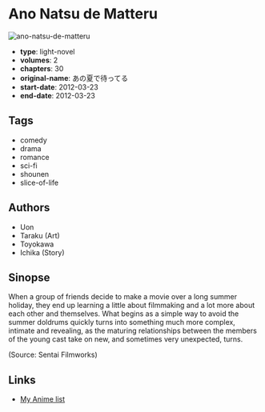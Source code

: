 # Ano Natsu de Matteru

![ano-natsu-de-matteru](https://cdn.myanimelist.net/images/manga/1/122595.jpg)

-   **type**: light-novel
-   **volumes**: 2
-   **chapters**: 30
-   **original-name**: あの夏で待ってる
-   **start-date**: 2012-03-23
-   **end-date**: 2012-03-23

## Tags

-   comedy
-   drama
-   romance
-   sci-fi
-   shounen
-   slice-of-life

## Authors

-   Uon
-   Taraku (Art)
-   Toyokawa
-   Ichika (Story)

## Sinopse

When a group of friends decide to make a movie over a long summer holiday, they end up learning a little about filmmaking and a lot more about each other and themselves. What begins as a simple way to avoid the summer doldrums quickly turns into something much more complex, intimate and revealing, as the maturing relationships between the members of the young cast take on new, and sometimes very unexpected, turns.

(Source: Sentai Filmworks)

## Links

-   [My Anime list](https://myanimelist.net/manga/54597/Ano_Natsu_de_Matteru)
